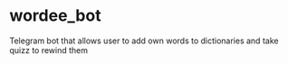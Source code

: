 # wordee_bot
Telegram bot that allows user to add own words to dictionaries and take quizz to rewind them 

